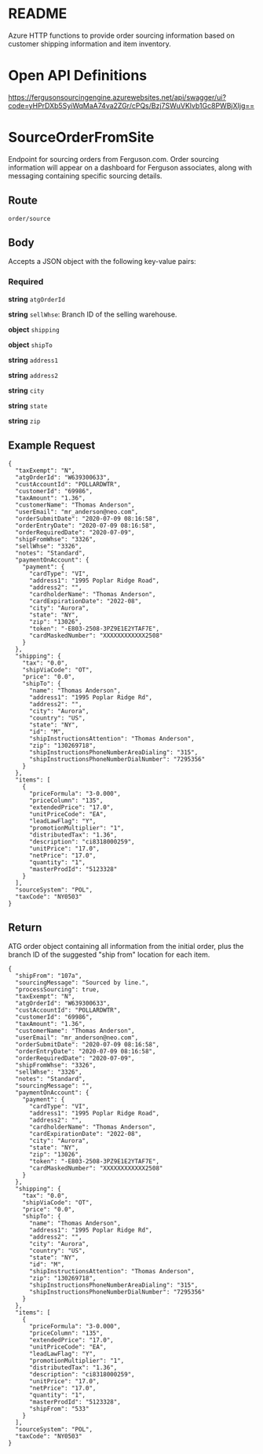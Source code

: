 # README
Azure HTTP functions to provide order sourcing information based on customer shipping information and item inventory.

# Open API Definitions

https://fergusonsourcingengine.azurewebsites.net/api/swagger/ui?code=yHPrDXb5SyiWqMaA74va2ZGr/cPQs/Bzj7SWuVKlvb1Gc8PWBjXIjg==


# SourceOrderFromSite
Endpoint for sourcing orders from Ferguson.com. Order sourcing information will appear on a dashboard for Ferguson associates, along with messaging containing specific sourcing details.


## Route
`order/source`


## Body
Accepts a JSON object with the following key-value pairs:


### Required
 **string** `atgOrderId`

 **string** `sellWhse`: Branch ID of the selling warehouse. 

**object** `shipping`
      
   **object** `shipTo`

   **string** `address1`

   **string** `address2` 
   
   **string** `city`
   
   **string** `state` 
   
   **string** `zip` 




## Example Request
```
{
  "taxExempt": "N",
  "atgOrderId": "W639300633",
  "custAccountId": "POLLARDWTR",
  "customerId": "69986",
  "taxAmount": "1.36",
  "customerName": "Thomas Anderson",
  "userEmail": "mr_anderson@neo.com",
  "orderSubmitDate": "2020-07-09 08:16:58",
  "orderEntryDate": "2020-07-09 08:16:58",
  "orderRequiredDate": "2020-07-09",
  "shipFromWhse": "3326",
  "sellWhse": "3326",
  "notes": "Standard",
  "paymentOnAccount": {
    "payment": {
      "cardType": "VI",
      "address1": "1995 Poplar Ridge Road",
      "address2": "",
      "cardholderName": "Thomas Anderson",
      "cardExpirationDate": "2022-08",
      "city": "Aurora",
      "state": "NY",
      "zip": "13026",
      "token": "-E803-2508-3PZ9E1E2YTAF7E",
      "cardMaskedNumber": "XXXXXXXXXXXX2508"
    }
  },
  "shipping": {
    "tax": "0.0",
    "shipViaCode": "OT",
    "price": "0.0",
    "shipTo": {
      "name": "Thomas Anderson",
      "address1": "1995 Poplar Ridge Rd",
      "address2": "",
      "city": "Aurora",
      "country": "US",
      "state": "NY",
      "id": "M",
      "shipInstructionsAttention": "Thomas Anderson",
      "zip": "130269718",
      "shipInstructionsPhoneNumberAreaDialing": "315",
      "shipInstructionsPhoneNumberDialNumber": "7295356"
    }
  },
  "items": [
    {
      "priceFormula": "3-0.000",
      "priceColumn": "135",
      "extendedPrice": "17.0",
      "unitPriceCode": "EA",
      "leadLawFlag": "Y",
      "promotionMultiplier": "1",
      "distributedTax": "1.36",
      "description": "ci8318000259",
      "unitPrice": "17.0",
      "netPrice": "17.0",
      "quantity": "1",
      "masterProdId": "5123328"
    }
  ],
  "sourceSystem": "POL",
  "taxCode": "NY0503"
}
```



## Return
ATG order object containing all information from the initial order, plus the branch ID of the suggested "ship from" location for each item.

```
{
  "shipFrom": "107a",
  "sourcingMessage": "Sourced by line.",
  "processSourcing": true,
  "taxExempt": "N",
  "atgOrderId": "W639300633",
  "custAccountId": "POLLARDWTR",
  "customerId": "69986",
  "taxAmount": "1.36",
  "customerName": "Thomas Anderson",
  "userEmail": "mr_anderson@neo.com",
  "orderSubmitDate": "2020-07-09 08:16:58",
  "orderEntryDate": "2020-07-09 08:16:58",
  "orderRequiredDate": "2020-07-09",
  "shipFromWhse": "3326",
  "sellWhse": "3326",
  "notes": "Standard",
  "sourcingMessage": "",
  "paymentOnAccount": {
    "payment": {
      "cardType": "VI",
      "address1": "1995 Poplar Ridge Road",
      "address2": "",
      "cardholderName": "Thomas Anderson",
      "cardExpirationDate": "2022-08",
      "city": "Aurora",
      "state": "NY",
      "zip": "13026",
      "token": "-E803-2508-3PZ9E1E2YTAF7E",
      "cardMaskedNumber": "XXXXXXXXXXXX2508"
    }
  },
  "shipping": {
    "tax": "0.0",
    "shipViaCode": "OT",
    "price": "0.0",
    "shipTo": {
      "name": "Thomas Anderson",
      "address1": "1995 Poplar Ridge Rd",
      "address2": "",
      "city": "Aurora",
      "country": "US",
      "state": "NY",
      "id": "M",
      "shipInstructionsAttention": "Thomas Anderson",
      "zip": "130269718",
      "shipInstructionsPhoneNumberAreaDialing": "315",
      "shipInstructionsPhoneNumberDialNumber": "7295356"
    }
  },
  "items": [
    {
      "priceFormula": "3-0.000",
      "priceColumn": "135",
      "extendedPrice": "17.0",
      "unitPriceCode": "EA",
      "leadLawFlag": "Y",
      "promotionMultiplier": "1",
      "distributedTax": "1.36",
      "description": "ci8318000259",
      "unitPrice": "17.0",
      "netPrice": "17.0",
      "quantity": "1",
      "masterProdId": "5123328",
      "shipFrom": "533"
    }
  ],
  "sourceSystem": "POL",
  "taxCode": "NY0503"
}
```
